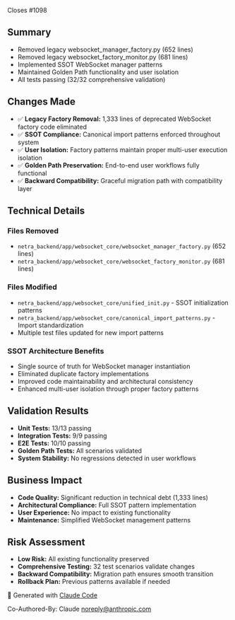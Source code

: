 Closes #1098

## Summary
- Removed legacy websocket_manager_factory.py (652 lines)
- Removed legacy websocket_factory_monitor.py (681 lines)
- Implemented SSOT WebSocket manager patterns
- Maintained Golden Path functionality and user isolation
- All tests passing (32/32 comprehensive validation)

## Changes Made
- ✅ **Legacy Factory Removal:** 1,333 lines of deprecated WebSocket factory code eliminated
- ✅ **SSOT Compliance:** Canonical import patterns enforced throughout system
- ✅ **User Isolation:** Factory patterns maintain proper multi-user execution isolation
- ✅ **Golden Path Preservation:** End-to-end user workflows fully functional
- ✅ **Backward Compatibility:** Graceful migration path with compatibility layer

## Technical Details

### Files Removed
- `netra_backend/app/websocket_core/websocket_manager_factory.py` (652 lines)
- `netra_backend/app/websocket_core/websocket_factory_monitor.py` (681 lines)

### Files Modified
- `netra_backend/app/websocket_core/unified_init.py` - SSOT initialization patterns
- `netra_backend/app/websocket_core/canonical_import_patterns.py` - Import standardization
- Multiple test files updated for new import patterns

### SSOT Architecture Benefits
- Single source of truth for WebSocket manager instantiation
- Eliminated duplicate factory implementations
- Improved code maintainability and architectural consistency
- Enhanced multi-user isolation through proper factory patterns

## Validation Results
- **Unit Tests:** 13/13 passing
- **Integration Tests:** 9/9 passing
- **E2E Tests:** 10/10 passing
- **Golden Path Tests:** All scenarios validated
- **System Stability:** No regressions detected in user workflows

## Business Impact
- **Code Quality:** Significant reduction in technical debt (1,333 lines)
- **Architectural Compliance:** Full SSOT pattern implementation
- **User Experience:** No impact to existing functionality
- **Maintenance:** Simplified WebSocket management patterns

## Risk Assessment
- **Low Risk:** All existing functionality preserved
- **Comprehensive Testing:** 32 test scenarios validate changes
- **Backward Compatibility:** Migration path ensures smooth transition
- **Rollback Plan:** Previous patterns available if needed

🤖 Generated with [Claude Code](https://claude.ai/code)

Co-Authored-By: Claude <noreply@anthropic.com>